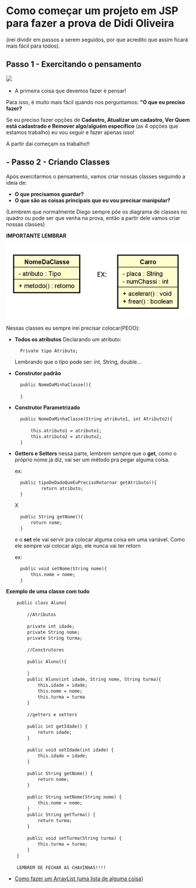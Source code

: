 # Como começar um projeto em JSP para fazer a prova de Didi Oliveira

(irei dividir em passos a serem seguidos, por que acredito que assim ficará mais fácil para todos).

## Passo 1 - Exercitando o pensamento

![](https://dataismo.com.br/wp-content/uploads/2022/02/nazareconfusamatematica.gif)

* A primeira coisa que devemos fazer é pensar!

Para isso, é muito mais fácil quando nos perguntamos:
**"O que eu preciso fazer?**

Se eu preciso fazer opções de **Cadastro, Atualizar um cadastro, Ver Quem está cadastrado e Remover algo/alguém específico** (as 4 opções que estamos trabalho) eu vou seguir e fazer apenas isso!

A partir daí começam os trabalho!!

## - Passo 2 - Criando Classes

Após exercitarmos o pensamento, vamos criar nossas classes seguindo a ideia de:
  - **O que precisamos guardar?**
  - **O que são as coisas principais que eu vou precisar manipular?**

  (Lembrem que normalmente Diego sempre põe os diagrama de classes no quadro ou pode ser que venha na prova, então a partir dele vamos criar nossas classes)

**IMPORTANTE LEMBRAR**

![](../notacao-de-diagrama-de-classe-3.jpg)

Nessas classes eu sempre irei precisar colocar(PEOO):

* **Todos os atributos**
    Declarando um atributo:

        Private tipo Atributo;

    Lembrando que o *tipo* pode ser: int, String, double...

* **Construtor padrão**

        public NomeDaMinhaClasse(){

        }

* **Construtor Parametrizado** 

        public NomeDaMinhaClasse(String atributo1, int Atributo2){

            this.atributo1 = atributo1;
            this.atributo2 = atributo2;
        }

* **Getters e Setters**
    nessa parte, lembrem sempre que o **get**, como o próprio nome já diz, vai ser um método pra pegar alguma coisa.

    ex:

        public tipoDeDadoQueEuPrecisoRetornar getAtributo(){
                return atributo;
        }
     X

        public String getNome(){
            return nome;
        }

    e o **set** ele vai servir pra colocar alguma coisa em uma variável. Como ele sempre vai colocar algo, ele nunca vai ter retorn

    ex: 

        public void setNome(String nome){
            this.nome = nome;
        }


**Exemplo de uma classe com tudo** 

        public class Aluno{

            //Atributos 

            private int idade;
            private String nome;
            private String turma;

            //Construtores

            public Aluno(){

            }
            public Aluno(int idade, String nome, String turma){
                this.idade = idade;
                this.nome = nome;
                this.turma = turma
            }

            //getters e setters

            public int getIdade() {
                return idade;
            }

            public void setIdade(int idade) {
                this.idade = idade;
            }

            public String getNome() {
                return nome;
            }

            public String setNome(String nome) {
                this.nome = nome;
            }
            public String getTurma() {
                return turma;
            }

            public void setTurma(String turma) {
                this.turma = turma;
            }
        }

        LEMBREM DE FECHAR AS CHAVINHAS!!!!

- [Como fazer um ArrayList (uma lista de alguma coisa)](../assuntos/listas.md)